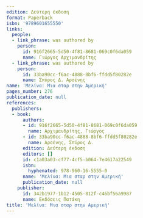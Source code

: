 ```yaml
---
edition: Δεύτερη έκδοση
format: Paperback
isbn: '9789601655550'
links:
  people:
  - link_phrase: was authored by
    person:
      id: 916f2665-5d50-4f81-8681-069c0f6da059
      name: Γιώργος Αρχιμανδρίτης
  - link_phrase: was authored by
    person:
      id: 33ba90cc-f6ac-4888-8bf6-ffdd5f80282e
      name: Σπύρος Δ. Αρσένης
name: 'Μελίνα: Μια σταρ στην Αμερική'
pages_number: 276
publication_date: null
references:
  publishers:
  - book:
      authors:
      - id: 916f2665-5d50-4f81-8681-069c0f6da059
        name: Αρχιμανδρίτης, Γιώργος
      - id: 33ba90cc-f6ac-4888-8bf6-ffdd5f80282e
        name: Αρσένης, Σπύρος Δ.
      edition: Δεύτερη έκδοση
      editors: []
      id: c1a03a03-cf77-4cf5-b064-7e4617a22549
      isbn:
        hyphenated: 978-960-16-5555-0
      name: 'Μελίνα: Μια σταρ στην Αμερική'
      publication_date: null
    publisher:
      id: 342b1977-1b12-4505-812f-c46bf56a9987
      name: Εκδόσεις Πατάκη
title: 'Μελίνα: Μια σταρ στην Αμερική'
---
```


